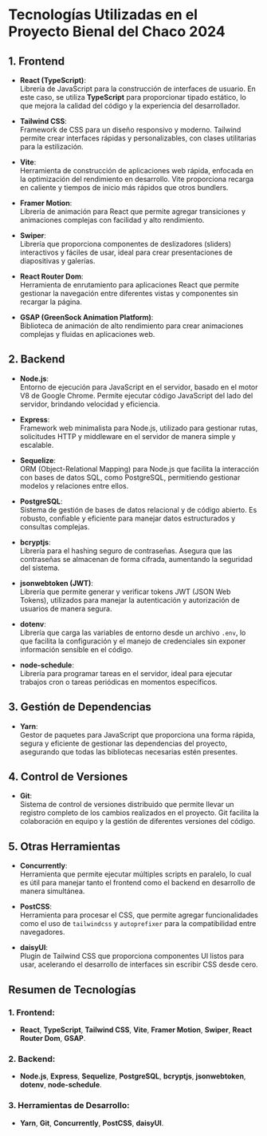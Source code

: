 # Tecnologías Utilizadas en el Proyecto Bienal del Chaco 2024

## 1. **Frontend**
- **React (TypeScript)**:  
  Librería de JavaScript para la construcción de interfaces de usuario. En este caso, se utiliza **TypeScript** para proporcionar tipado estático, lo que mejora la calidad del código y la experiencia del desarrollador.

- **Tailwind CSS**:  
  Framework de CSS para un diseño responsivo y moderno. Tailwind permite crear interfaces rápidas y personalizables, con clases utilitarias para la estilización.

- **Vite**:  
  Herramienta de construcción de aplicaciones web rápida, enfocada en la optimización del rendimiento en desarrollo. Vite proporciona recarga en caliente y tiempos de inicio más rápidos que otros bundlers.

- **Framer Motion**:  
  Librería de animación para React que permite agregar transiciones y animaciones complejas con facilidad y alto rendimiento.

- **Swiper**:  
  Librería que proporciona componentes de deslizadores (sliders) interactivos y fáciles de usar, ideal para crear presentaciones de diapositivas y galerías.

- **React Router Dom**:  
  Herramienta de enrutamiento para aplicaciones React que permite gestionar la navegación entre diferentes vistas y componentes sin recargar la página.

- **GSAP (GreenSock Animation Platform)**:  
  Biblioteca de animación de alto rendimiento para crear animaciones complejas y fluidas en aplicaciones web.

## 2. **Backend**
- **Node.js**:  
  Entorno de ejecución para JavaScript en el servidor, basado en el motor V8 de Google Chrome. Permite ejecutar código JavaScript del lado del servidor, brindando velocidad y eficiencia.

- **Express**:  
  Framework web minimalista para Node.js, utilizado para gestionar rutas, solicitudes HTTP y middleware en el servidor de manera simple y escalable.

- **Sequelize**:  
  ORM (Object-Relational Mapping) para Node.js que facilita la interacción con bases de datos SQL, como PostgreSQL, permitiendo gestionar modelos y relaciones entre ellos.

- **PostgreSQL**:  
  Sistema de gestión de bases de datos relacional y de código abierto. Es robusto, confiable y eficiente para manejar datos estructurados y consultas complejas.

- **bcryptjs**:  
  Librería para el hashing seguro de contraseñas. Asegura que las contraseñas se almacenan de forma cifrada, aumentando la seguridad del sistema.

- **jsonwebtoken (JWT)**:  
  Librería que permite generar y verificar tokens JWT (JSON Web Tokens), utilizados para manejar la autenticación y autorización de usuarios de manera segura.

- **dotenv**:  
  Librería que carga las variables de entorno desde un archivo `.env`, lo que facilita la configuración y el manejo de credenciales sin exponer información sensible en el código.

- **node-schedule**:  
  Librería para programar tareas en el servidor, ideal para ejecutar trabajos cron o tareas periódicas en momentos específicos.

## 3. **Gestión de Dependencias**
- **Yarn**:  
  Gestor de paquetes para JavaScript que proporciona una forma rápida, segura y eficiente de gestionar las dependencias del proyecto, asegurando que todas las bibliotecas necesarias estén presentes.

## 4. **Control de Versiones**
- **Git**:  
  Sistema de control de versiones distribuido que permite llevar un registro completo de los cambios realizados en el proyecto. Git facilita la colaboración en equipo y la gestión de diferentes versiones del código.

## 5. **Otras Herramientas**
- **Concurrently**:  
  Herramienta que permite ejecutar múltiples scripts en paralelo, lo cual es útil para manejar tanto el frontend como el backend en desarrollo de manera simultánea.

- **PostCSS**:  
  Herramienta para procesar el CSS, que permite agregar funcionalidades como el uso de `tailwindcss` y `autoprefixer` para la compatibilidad entre navegadores.

- **daisyUI**:  
  Plugin de Tailwind CSS que proporciona componentes UI listos para usar, acelerando el desarrollo de interfaces sin escribir CSS desde cero.

## Resumen de Tecnologías

### 1. **Frontend:**
- **React**, **TypeScript**, **Tailwind CSS**, **Vite**, **Framer Motion**, **Swiper**, **React Router Dom**, **GSAP**.

### 2. **Backend:**
- **Node.js**, **Express**, **Sequelize**, **PostgreSQL**, **bcryptjs**, **jsonwebtoken**, **dotenv**, **node-schedule**.

### 3. **Herramientas de Desarrollo:**
- **Yarn**, **Git**, **Concurrently**, **PostCSS**, **daisyUI**.

